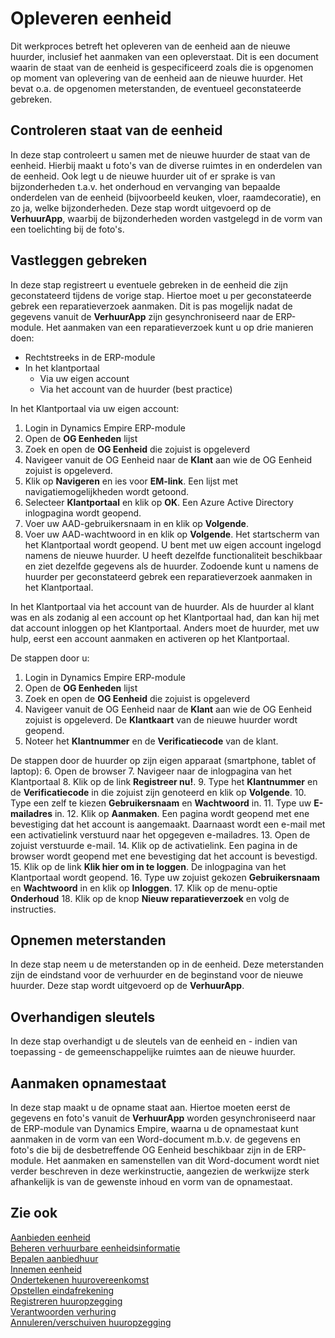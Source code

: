# Opleveren eenheid

Dit werkproces betreft het opleveren van de eenheid aan de nieuwe huurder, inclusief het aanmaken van een opleverstaat. Dit is een document waarin de staat van de eenheid is gespecificeerd zoals die is opgenomen op moment van oplevering van de eenheid aan de nieuwe huurder. Het bevat o.a. de opgenomen meterstanden, de eventueel geconstateerde gebreken. 

## Controleren staat van de eenheid 

In deze stap controleert u samen met de nieuwe huurder de staat van de eenheid. Hierbij maakt u foto's van de diverse ruimtes in en onderdelen van de eenheid. Ook legt u de nieuwe huurder uit of er sprake is van bijzonderheden t.a.v. het onderhoud en vervanging van bepaalde onderdelen van de eenheid (bijvoorbeeld keuken, vloer, raamdecoratie), en zo ja, welke bijzonderheden. Deze stap wordt uitgevoerd op de **VerhuurApp**, waarbij de bijzonderheden worden vastgelegd in de vorm van een toelichting bij de foto's.   

## Vastleggen gebreken 

In deze stap registreert u eventuele gebreken in de eenheid die zijn geconstateerd tijdens de vorige stap. Hiertoe moet u per geconstateerde gebrek een reparatieverzoek aanmaken. Dit is pas mogelijk nadat de gegevens vanuit de **VerhuurApp** zijn gesynchroniseerd naar de ERP-module. Het aanmaken van een reparatieverzoek kunt u op drie manieren doen: 

- Rechtstreeks in de ERP-module 
- In het klantportaal 
	- Via uw eigen account 
	- Via het account van de huurder (best practice) 

In het Klantportaal via uw eigen account: 
1. Login in Dynamics Empire ERP-module 
2. Open de **OG Eenheden** lijst 
3. Zoek en open de **OG Eenheid** die zojuist is opgeleverd 
4. Navigeer vanuit de OG Eenheid naar de **Klant** aan wie de OG Eenheid zojuist is opgeleverd. 
5. Klik op **Navigeren** en ies voor **EM-link**. Een lijst met navigatiemogelijkheden wordt getoond. 
6. Selecteer **Klantportaal** en klik op **OK**. Een Azure Active Directory inlogpagina wordt geopend. 
7. Voer uw AAD-gebruikersnaam in en klik op **Volgende**. 
8. Voer uw AAD-wachtwoord in en klik op **Volgende**. Het startscherm van het Klantportaal wordt geopend. U bent met uw eigen account ingelogd namens de nieuwe huurder. U heeft dezelfde functionaliteit beschikbaar en ziet dezelfde gegevens als de huurder. Zodoende kunt u namens de huurder per geconstateerd gebrek een reparatieverzoek aanmaken in het Klantportaal.  

In het Klantportaal via het account van de huurder. Als de huurder al klant was en als zodanig al een account op het Klantportaal had, dan kan hij met dat account inloggen op het Klantportaal. Anders moet de huurder, met uw hulp, eerst een account aanmaken en activeren op het Klantportaal.  

De stappen door u: 
1. Login in Dynamics Empire ERP-module 
2. Open de **OG Eenheden** lijst 
3. Zoek en open de **OG Eenheid** die zojuist is opgeleverd 
4. Navigeer vanuit de OG Eenheid naar de **Klant** aan wie de OG Eenheid zojuist is opgeleverd. De **Klantkaart** van de nieuwe huurder wordt geopend. 
5. Noteer het **Klantnummer** en de **Verificatiecode**  van de klant. 

De stappen door de huurder op zijn eigen apparaat (smartphone, tablet of laptop): 
6. Open de browser 
7. Navigeer naar de inlogpagina van het Klantportaal 
8. Klik op de link **Registreer nu!**. 
9. Type het **Klantnummer** en de **Verificatiecode** in die zojuist zijn genoteerd en klik op **Volgende**. 
10. Type een zelf te kiezen **Gebruikersnaam** en **Wachtwoord** in. 
11. Type uw **E-mailadres** in. 
12. Klik op **Aanmaken**. Een pagina wordt geopend met ene bevestiging dat het account is aangemaakt. Daarnaast wordt een e-mail met een activatielink verstuurd naar het opgegeven e-mailadres. 
13. Open de zojuist verstuurde e-mail. 
14. Klik op de activatielink. Een pagina in de browser wordt geopend met ene bevestiging dat het account is bevestigd. 
15. Klik op de link **Klik hier om in te loggen**. De inlogpagina van het Klantportaal wordt geopend. 
16. Type uw zojuist gekozen **Gebruikersnaam** en **Wachtwoord** in en klik op **Inloggen**. 
17. Klik op de menu-optie **Onderhoud** 
18. Klik op de knop **Nieuw reparatieverzoek** en volg de instructies. 

## Opnemen meterstanden 

In deze stap neem u de meterstanden op in de eenheid. Deze meterstanden zijn de eindstand voor de verhuurder en de beginstand voor de nieuwe huurder. Deze stap wordt uitgevoerd op de **VerhuurApp**. 

## Overhandigen sleutels 

In deze stap overhandigt u de sleutels van de eenheid en - indien van toepassing - de gemeenschappelijke ruimtes aan de nieuwe huurder.  

## Aanmaken opnamestaat 

In deze stap maakt u de opname staat aan. Hiertoe moeten eerst de gegevens en foto's vanuit de **VerhuurApp** worden gesynchroniseerd naar de ERP-module van Dynamics Empire, waarna u de opnamestaat kunt aanmaken in de vorm van een Word-document m.b.v. de gegevens en foto's die bij de desbetreffende OG Eenheid beschikbaar zijn in de ERP-module. Het aanmaken en samenstellen van dit Word-document wordt niet verder beschreven in deze werkinstructie, aangezien de werkwijze sterk afhankelijk is van de gewenste inhoud en vorm van de opnamestaat. 

## Zie ook

[Aanbieden eenheid](../aanbieden-eenheid/)  
[Beheren verhuurbare eenheidsinformatie](../beheren-verhuurbare-eenheidsinformatie/)  
[Bepalen aanbiedhuur](../bepalen-aanbiedhuur/)  
[Innemen eenheid](../innemen-eenheid/)  
[Ondertekenen huurovereenkomst](../ondertekenen-huurovereenkomst/)  
[Opstellen eindafrekening](../opstellen-eindafrekening/)  
[Registreren huuropzegging](../registreren-huuropzegging/)  
[Verantwoorden verhuring](../verantwoorden-verhuring/)  
[Annuleren/verschuiven huuropzegging](../annuleren-verschuiven-huuropzegging/)
